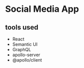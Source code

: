 # Social Media App

## tools used
 * React
 * Semantic UI
 * GraphQL
 * apollo-server
 * @apollo/client

